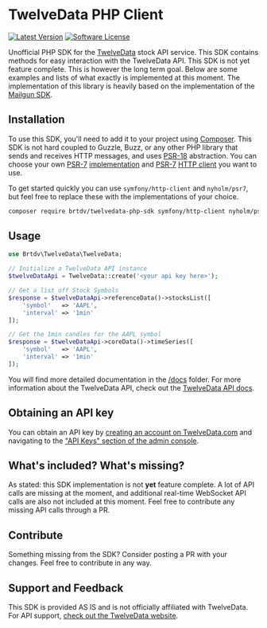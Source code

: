 # TwelveData PHP Client

[![Latest Version](https://img.shields.io/github/release/brtdv/twelvedata-php-sdk.svg?style=flat-square)](https://github.com/brtdv/twelvedata-php-sdk/releases)
[![Software License](https://img.shields.io/badge/license-MIT-brightgreen.svg?style=flat-square)](LICENSE.md)

Unofficial PHP SDK for the [TwelveData](https://twelvedata.com) stock API service. This SDK contains methods for easy interaction with the TwelveData API. This SDK is not yet feature complete. This is however the long term goal. Below are some examples and lists of what exactly is implemented at this moment. The implementation of this library is heavily based on the implementation of the [Mailgun SDK](https://github.com/mailgun/mailgun-php).

## Installation

To use this SDK, you'll need to add it to your project using [Composer](https://getcomposer.org/). This SDK is not hard coupled to Guzzle, Buzz, or any other PHP library that sends and receives HTTP messages, and uses [PSR-18](https://www.php-fig.org/psr/psr-18/) abstraction. You can choose your own [PSR-7](https://www.php-fig.org/psr/psr-7/) [implementation](https://packagist.org/providers/psr/http-message-implementation) and [PSR-7](https://www.php-fig.org/psr/psr-7/) [HTTP client](https://packagist.org/providers/psr/http-client-implementation) you want to use.

To get started quickly you can use `symfony/http-client` and `nyholm/psr7`, but feel free to replace these with the implementations of your choice.

```sh
composer require brtdv/twelvedata-php-sdk symfony/http-client nyholm/psr7
```

## Usage

```php
use Brtdv\TwelveData\TwelveData;

// Initialize a TwelveData API instance
$twelveDataApi = TwelveData::create('<your api key here>');

// Get a list off Stock Symbols
$response = $twelveDataApi->referenceData()->stocksList([
    'symbol'   => 'AAPL',
    'interval' => '1min'
]);

// Get the 1min candles for the AAPL symbol
$response = $twelveDataApi->coreData()->timeSeries([
    'symbol'   => 'AAPL',
    'interval' => '1min'
]);
```

You will find more detailed documentation in the [/docs](docs/index.md) folder. For more information about the TwelveData API, check out the [TwelveData API docs](https://twelvedata.com/docs).

## Obtaining an API key

You can obtain an API key by [creating an account on TwelveData.com](https://twelvedata.com/register) and navigating to the ["API Keys" section of the admin console](https://twelvedata.com/account/api-keys).

## What's included? What's missing?

As stated: this SDK implementation is not **yet** feature complete. A lot of API calls are missing at the moment, and additional real-time WebSocket API calls are also not included at this moment. Feel free to contribute any missing API calls through a PR.

## Contribute

Something missing from the SDK? Consider posting a PR with your changes. Feel free to contribute in any way.

## Support and Feedback

This SDK is provided AS IS and is not officially affiliated with TwelveData. For API support, [check out the TwelveData website](https://support.twelvedata.com/en/).

